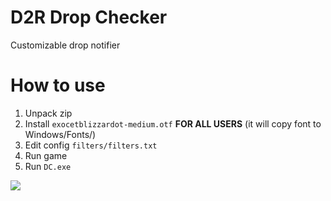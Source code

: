 # D2R Drop Checker

Customizable drop notifier

# How to use

1. Unpack zip
2. Install `exocetblizzardot-medium.otf` **FOR ALL USERS** (it will copy font to Windows/Fonts/)
3. Edit config `filters/filters.txt`
4. Run game
5. Run `DC.exe`

<img src='./2.gif'>
